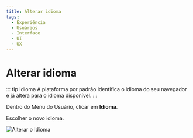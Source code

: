 ```yaml
---
title: Alterar idioma
tags:
  - Experiência
  - Usuários
  - Interface
  - UI
  - UX
---
```

# Alterar idioma

   ::: tip Idioma
   A plataforma por padrão identifica o idioma do seu navegador e já altera para o idioma disponível.
   :::

   Dentro do Menu do Usuário, clicar em **Idioma**.

   Escolher o novo idioma.

   ![Alterar o Idioma](https://cdn.phishx.io/phishx-docs/images/phishx_ui_language_01.webp)
